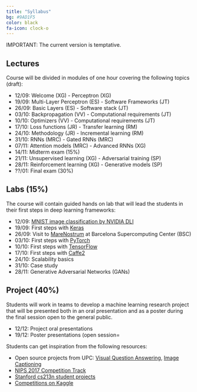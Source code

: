 ```yaml
---
title: "Syllabus"
bg: #9AD1F5
color: black
fa-icon: clock-o
---
```


IMPORTANT: The current version is temptative.

## Lectures

Course will be divided in modules of one hour covering the following topics (draft):

* 12/09: Welcome (XG) - Perceptron (XG)
* 19/09: Multi-Layer Perceptron (ES) - Software Frameworks (JT)
* 26/09: Basic Layers (ES) - Software stack (JT)
* 03/10: Backpropagation (VV) - Computational requirements (JT)
* 10/10: Optimizers (VV) - Computational requirements (JT)
* 17/10: Loss functions (JR) - Transfer learning (RM)
* 24/10: Methodology (JR) - Incremental learning (RM)
* 31/10: RNNs (MRC) - Gated RNNs (MRC)
* 07/11: Attention models (MRC) - Advanced RNNs (XG)
* 14/11: Midterm exam (15%)
* 21/11: Unsupervised learning (XG) - Adversarial training (SP)
* 28/11: Reinforcement learning (XG) - Generative models (SP)
* ??/01: Final exam (30%)

## Labs (15%)
The course will contain guided hands on lab that will lead the students in their first steps in deep learning frameworks:

* 12/09: [MNIST image classification by NVIDIA DLI](https://nvidia.qwiklab.com/focuses/preview/1579?locale=en)
* 19/09: First steps with [Keras](https://keras.io/)
* 26/09: Visit to [MareNostrum](https://www.bsc.es/innovation-and-services/supercomputers-and-facilities/marenostrum) at Barcelona Supercomputing Center (BSC)
* 03/10: First steps with [PyTorch](http://pytorch.org/)
* 10/10: First steps with [TensorFlow](https://www.tensorflow.org/)
* 17/10: First steps with [Caffe2](https://caffe2.ai/)
* 24/10: Scalability basics
* 31/10: Case study
* 28/11: Generative Adversarial Networks (GANs)

## Project (40%)

Students will work in teams to develop a machine learning research project that will be presented both in an oral presentation and as a poster during the final session open to the general public. 

* 12/12: Project oral presentations
* 19/12: Poster presentations (open session=

Students can get inspiration from the following resources:

* Open source projects from UPC: [Visual Question Answering](http://imatge-upc.github.io/vqa-2016-cvprw/), [Image Captioning](https://github.com/amaiasalvador/imcap_keras)
* [NIPS 2017 Competition Track](https://nips.cc/Conferences/2017/CompetitionTrack)
* [Stanford cs213n student projects](http://cs231n.stanford.edu/reports.html)
* [Competitions on Kaggle](https://www.kaggle.com/competitions)
